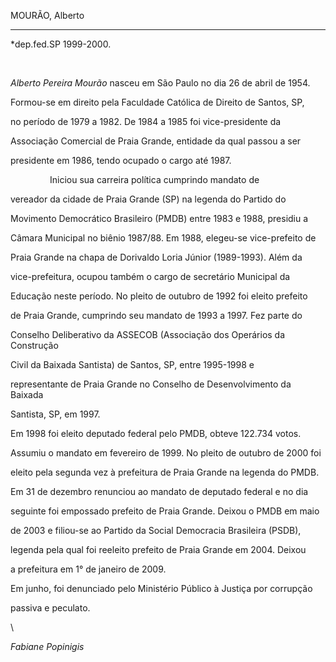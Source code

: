 MOURÃO, Alberto

---------------



\*dep.fed.SP 1999-2000.



 



*Alberto Pereira Mourão* nasceu em São Paulo no dia 26 de abril de 1954.



Formou-se em direito pela Faculdade Católica de Direito de Santos, SP,

no período de 1979 a 1982. De 1984 a 1985 foi vice-presidente da

Associação Comercial de Praia Grande, entidade da qual passou a ser

presidente em 1986, tendo ocupado o cargo até 1987.



                Iniciou sua carreira política cumprindo mandato de

vereador da cidade de Praia Grande (SP) na legenda do Partido do

Movimento Democrático Brasileiro (PMDB) entre 1983 e 1988, presidiu a

Câmara Municipal no biênio 1987/88. Em 1988, elegeu-se vice-prefeito de

Praia Grande na chapa de Dorivaldo Loria Júnior (1989-1993). Além da

vice-prefeitura, ocupou também o cargo de secretário Municipal da

Educação neste período. No pleito de outubro de 1992 foi eleito prefeito

de Praia Grande, cumprindo seu mandato de 1993 a 1997. Fez parte do

Conselho Deliberativo da ASSECOB (Associação dos Operários da Construção

Civil da Baixada Santista) de Santos, SP, entre 1995-1998 e

representante de Praia Grande no Conselho de Desenvolvimento da Baixada

Santista, SP, em 1997.



Em 1998 foi eleito deputado federal pelo PMDB, obteve 122.734 votos.

Assumiu o mandato em fevereiro de 1999. No pleito de outubro de 2000 foi

eleito pela segunda vez à prefeitura de Praia Grande na legenda do PMDB.

Em 31 de dezembro renunciou ao mandato de deputado federal e no dia

seguinte foi empossado prefeito de Praia Grande. Deixou o PMDB em maio

de 2003 e filiou-se ao Partido da Social Democracia Brasileira (PSDB),

legenda pela qual foi reeleito prefeito de Praia Grande em 2004. Deixou

a prefeitura em 1° de janeiro de 2009.



Em junho, foi denunciado pelo Ministério Público à Justiça por corrupção

passiva e peculato.



\

 *Fabiane Popinigis*



 



